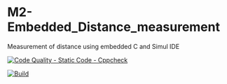 # M2-Embedded_Distance_measurement
Measurement of distance using embedded C and Simul IDE

[![Code Quality - Static Code - Cppcheck](https://github.com/ReganJon/M2-Embedded_Distance_measurement/actions/workflows/Cpp.yml/badge.svg?branch=main)](https://github.com/ReganJon/M2-Embedded_Distance_measurement/actions/workflows/Cpp.yml)

[![Build](https://github.com/ReganJon/M2-Embedded_Distance_measurement/actions/workflows/build.yml/badge.svg?branch=main)](https://github.com/ReganJon/M2-Embedded_Distance_measurement/actions/workflows/build.yml)

